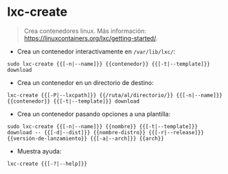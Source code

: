 # lxc-create

> Crea contenedores linux.
> Más información: <https://linuxcontainers.org/lxc/getting-started/>.

- Crea un contenedor interactivamente en `/var/lib/lxc/`:

`sudo lxc-create {{[-n|--name]}} {{contenedor}} {{[-t|--template]}} download`

- Crea un contenedor en un directorio de destino:

`lxc-create {{[-P|--lxcpath]}} {{/ruta/al/directorio/}} {{[-n|--name]}} {{contenedor}} {{[-t|--template]}} download`

- Crea un contenedor pasando opciones a una plantilla:

`sudo lxc-create {{[-n|--name]}} {{nombre}} {{[-t|--template]}} download -- {{[-d|--dist]}} {{nombre-distro}} {{[-r|--release]}} {{versión-de-lanzamiento}} {{[-a|--arch]}} {{arch}}`

- Muestra ayuda:

`lxc-create {{[-?|--help]}}`
